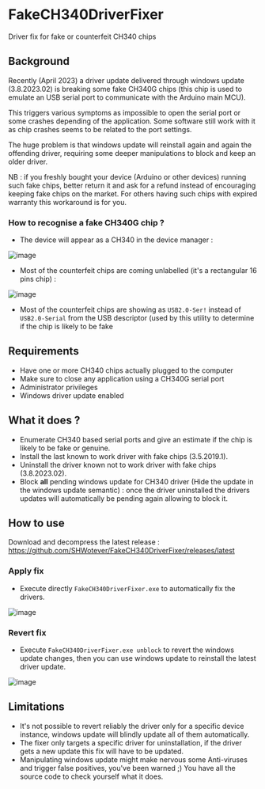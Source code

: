 # FakeCH340DriverFixer

Driver fix for fake or counterfeit CH340 chips

## Background

Recently (April 2023) a driver update delivered through windows update  (3.8.2023.02) is breaking some fake CH340G chips (this chip is used to emulate an USB serial port to communicate with the Arduino main MCU).

This triggers various symptoms as impossible to open the serial port or some crashes depending of the application. Some software still work with it as chip crashes seems to be related to the port settings.

The huge problem is that windows update will reinstall again and again the offending driver, requiring some deeper manipulations to block and keep an older driver.

NB : if you freshly bought your device (Arduino or other devices) running such fake chips, better return it and ask for a refund instead of encouraging keeping fake chips on the market. For others having such chips with expired warranty this workaround is for you.

### How to recognise a fake CH340G chip ?

- The device will appear as a CH340 in the device manager : 

![image](https://github.com/SHWotever/SimHub/assets/2207331/760ecf63-00ad-484f-92eb-ca77c5aa0b60)

- Most of the counterfeit chips are coming unlabelled (it's a rectangular 16 pins chip) : 

![image](https://github.com/SHWotever/SimHub/assets/2207331/287f3dc5-e567-43ee-9ed5-09a95045dd3d)

- Most of the counterfeit chips are showing as ```USB2.0-Ser!``` instead of ```USB2.0-Serial``` from the USB descriptor (used by this utility to determine if the chip is likely to be fake

## Requirements

- Have one or more CH340 chips actually plugged to the computer
- Make sure to close any application using a CH340G serial port
- Administrator privileges
- Windows driver update enabled

## What it does ?

- Enumerate CH340 based serial ports and give an estimate if the chip is likely to be fake or genuine.
- Install the last known to work driver with fake chips (3.5.2019.1).
- Uninstall the driver known not to work driver with fake chips (3.8.2023.02).
- Block **all** pending windows update for CH340 driver (Hide the update in the windows update semantic) : once the driver uninstalled the drivers updates will automatically be pending again allowing to block it.  

## How to use 

Download and decompress the latest release : https://github.com/SHWotever/FakeCH340DriverFixer/releases/latest

### Apply fix
- Execute directly ```FakeCH340DriverFixer.exe``` to automatically fix the drivers.

![image](https://github.com/SHWotever/FakeCH340DriverFixer/assets/2207331/4482a1ed-2f09-40e2-8561-c21695770552)

### Revert fix
- Execute ```FakeCH340DriverFixer.exe unblock``` to revert the windows update changes, then you can use windows update to reinstall the latest driver update.

![image](https://github.com/SHWotever/FakeCH340DriverFixer/assets/2207331/8da63dc3-6cca-4ada-ade1-292c0029d763)

## Limitations
- It's not possible to revert reliably the driver only for a specific device instance, windows update will blindly update all of them automatically.
- The fixer only targets a specific driver for uninstallation, if the driver gets a new update this fix will have to be updated.
- Manipulating windows update might make nervous some Anti-viruses and trigger false positives, you've been warned ;) You have all the source code to check yourself what it does.
